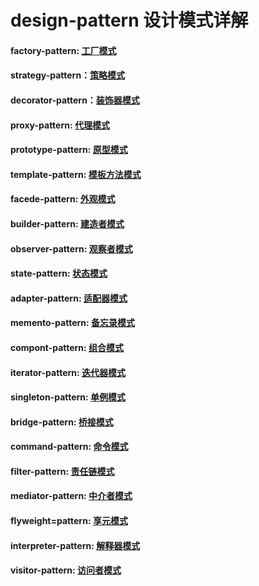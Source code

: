 # design-pattern  设计模式详解

#### factory-pattern: [工厂模式](https://github.com/wangfancying/design-pattern/tree/master/factory-pattern)
#### strategy-pattern：[策略模式](https://github.com/wangfancying/design-pattern/tree/master/strategy-pattern)
#### decorator-pattern：[装饰器模式](https://github.com/wangfancying/design-pattern/tree/master/decorator-pattern)
#### proxy-pattern: [代理模式](https://github.com/wangfancying/design-pattern/tree/master/proxy-pattern)
#### prototype-pattern: [原型模式](https://github.com/wangfancying/design-pattern/tree/master/prototype-pattern)
#### template-pattern: [模板方法模式](https://github.com/wangfancying/design-pattern/tree/master/template-method)
#### facede-pattern: [外观模式](https://github.com/wangfancying/design-pattern/tree/master/facade-pattern)
#### builder-pattern: [建造者模式](https://github.com/wangfancying/design-pattern/tree/master/builder-pattern)
#### observer-pattern: [观察者模式](https://github.com/wangfancying/design-pattern/tree/master/observer-pattern)
#### state-pattern: [状态模式](https://github.com/wangfancying/design-pattern/tree/master/state-pattern)
#### adapter-pattern: [适配器模式](https://github.com/wangfancying/design-pattern/tree/master/adapter-patern)
#### memento-pattern: [备忘录模式](https://github.com/wangfancying/design-pattern/tree/master/memento-pattern)
#### compont-pattern: [组合模式](https://github.com/wangfancying/design-pattern/tree/master/compont-pattern)
#### iterator-pattern: [迭代器模式](https://github.com/wangfancying/design-pattern/tree/master/iterator-pattern)
#### singleton-pattern: [单例模式](https://github.com/wangfancying/design-pattern/tree/master/singleton-pattern)
#### bridge-pattern: [桥接模式](https://github.com/wangfancying/design-pattern/tree/master/bridge-pattern)
#### command-pattern: [命令模式](https://github.com/wangfancying/design-pattern/tree/master/command-pattern)
#### filter-pattern: [责任链模式](https://github.com/wangfancying/design-pattern/tree/master/filter-pattern)
#### mediator-pattern: [中介者模式](https://github.com/wangfancying/design-pattern/tree/master/mediator-pattern)
#### flyweight=pattern: [享元模式](https://github.com/wangfancying/design-pattern/tree/master/flyweight-pattern)
#### interpreter-pattern: [解释器模式](https://github.com/wangfancying/design-pattern/tree/master/interpreter-pattern)
#### visitor-pattern: [访问者模式](https://github.com/wangfancying/design-pattern/tree/master/visitor-pattern)
